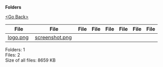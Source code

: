 **Folders**

[&lt;Go Back&gt;](../right.html)

  

<table><thead><tr class="header"><th><strong>File</strong></th><th><strong>File</strong></th><th><strong>File</strong></th><th><strong>File</strong></th><th><strong>File</strong></th><th><strong>File</strong></th><th><strong>File</strong></th><th><strong>File</strong></th></tr></thead><tbody><tr class="odd"><td><a href="logo.png">logo.png</a> </td><td><a href="screenshot.png">screenshot.png</a> </td><td></td><td></td><td></td><td></td><td></td><td></td></tr></tbody></table>

Folders: 1  
Files: 2  
Size of all files: 8659 KB
